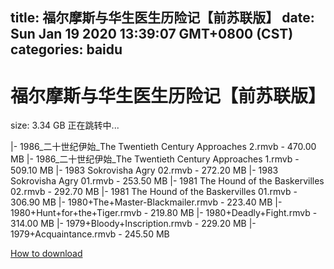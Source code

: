 
title: 福尔摩斯与华生医生历险记【前苏联版】
date: Sun Jan 19 2020 13:39:07 GMT+0800 (CST)    
categories: baidu
---

# 福尔摩斯与华生医生历险记【前苏联版】
size: 3.34 GB
 正在跳转中...
 
|- 1986_二十世纪伊始_The Twentieth Century Approaches 2.rmvb - 470.00 MB
|- 1986_二十世纪伊始_The Twentieth Century Approaches 1.rmvb - 509.10 MB
|- 1983 Sokrovisha Agry 02.rmvb - 272.20 MB
|- 1983 Sokrovisha Agry 01.rmvb - 253.50 MB
|- 1981 The Hound of the Baskervilles 02.rmvb - 292.70 MB
|- 1981 The Hound of the Baskervilles 01.rmvb - 306.90 MB
|- 1980+The+Master-Blackmailer.rmvb - 223.40 MB
|- 1980+Hunt+for+the+Tiger.rmvb - 219.80 MB
|- 1980+Deadly+Fight.rmvb - 314.00 MB
|- 1979+Bloody+Inscription.rmvb - 229.20 MB
|- 1979+Acquaintance.rmvb - 245.50 MB

[How to download](https://bpcam.bemobtrk.com/go/2ceec3aa-1ca2-46d6-b9ff-aaa5c184517c?jno=1124)